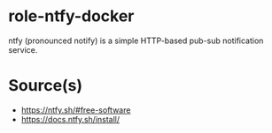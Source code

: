 # role-ntfy-docker
ntfy (pronounced notify) is a simple HTTP-based pub-sub notification service.


# Source(s)
- https://ntfy.sh/#free-software
- https://docs.ntfy.sh/install/
